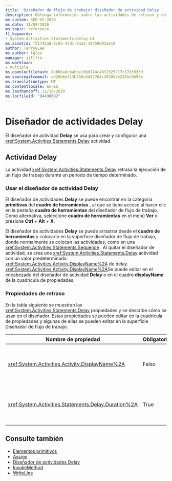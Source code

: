 ```yaml
---
title: 'Diseñador de flujo de trabajo: diseñador de actividad Delay'
description: Obtenga información sobre las actividades de retraso y cómo puede usar el diseñador de actividad Delay para crear y configurar una actividad Delay.
ms.custom: SEO-VS-2020
ms.date: 11/04/2016
ms.topic: reference
f1_keywords:
- System.Activities.Statements.Delay.UI
ms.assetid: f51742a8-2c9a-47d1-8a23-18459d03ae19
author: TerryGLee
ms.author: tglee
manager: jillfra
ms.workload:
- multiple
ms.openlocfilehash: 8e6bbadcbabbe1dbd274c48f2325217c17d3933d
ms.sourcegitcommit: ed26b6e313b766c4d92764c303954e2385c6693e
ms.translationtype: MT
ms.contentlocale: es-ES
ms.lasthandoff: 11/10/2020
ms.locfileid: "94438092"
---
```

# <a name="delay-activity-designer"></a>Diseñador de actividades Delay

El diseñador de actividad **Delay** se usa para crear y configurar una <xref:System.Activities.Statements.Delay> actividad.

## <a name="the-delay-activity"></a>Actividad Delay

La actividad <xref:System.Activities.Statements.Delay> retrasa la ejecución de un flujo de trabajo durante un periodo de tiempo determinado.

### <a name="use-the-delay-activity-designer"></a>Usar el diseñador de actividad Delay

El diseñador de actividades **Delay** se puede encontrar en la categoría **primitivas** del **cuadro de herramientas** , al que se tiene acceso al hacer clic en la pestaña **cuadro de herramientas** del diseñador de flujo de trabajo. Como alternativa, seleccione **cuadro de herramientas** en el menú **Ver** o presione **Ctrl** + **Alt** + **X**.

El diseñador de actividades **Delay** se puede arrastrar desde el **cuadro de herramientas** y colocarlo en la superficie diseñador de flujo de trabajo, donde normalmente se colocan las actividades, como en una <xref:System.Activities.Statements.Sequence> . Al quitar el diseñador de actividad, se crea una <xref:System.Activities.Statements.Delay> actividad con un valor predeterminado <xref:System.Activities.Activity.DisplayName%2A> de delay. <xref:System.Activities.Activity.DisplayName%2A>Se puede editar en el encabezado del diseñador de actividad **Delay** o en el cuadro **displayName** de la cuadrícula de propiedades.

### <a name="the-delay-properties"></a>Propiedades de retraso

En la tabla siguiente se muestran las <xref:System.Activities.Statements.Delay> propiedades y se describe cómo se usan en el diseñador. Estas propiedades se pueden editar en la cuadrícula de propiedades y algunas de ellas se pueden editar en la superficie Diseñador de flujo de trabajo.

|Nombre de propiedad|Obligatorio|Uso|
|-|--------------|-|
|<xref:System.Activities.Activity.DisplayName%2A>|Falso|Nombre descriptivo de la actividad <xref:System.Activities.Statements.Delay>. El valor predeterminado es Delay. Aunque el <xref:System.Activities.Activity.DisplayName%2A> valor no es estrictamente necesario, se recomienda usar uno.|
|<xref:System.Activities.Statements.Delay.Duration%2A>|True|Tiempo durante el que se va a retrasar el flujo de trabajo. Esta propiedad se establece en la cuadrícula de propiedades. Escriba un <xref:System.TimeSpan> literal con formato 00:00:00 o una expresión de Visual Basic para especificar la duración.|

## <a name="see-also"></a>Consulte también

- [Elementos primitivos](../workflow-designer/primitives-activity-designers.md)
- [Assign](../workflow-designer/assign-activity-designer.md)
- [Diseñador de actividades Delay](../workflow-designer/delay-activity-designer.md)
- [InvokeMethod](../workflow-designer/invokemethod-activity-designer.md)
- [WriteLine](../workflow-designer/writeline-activity-designer.md)